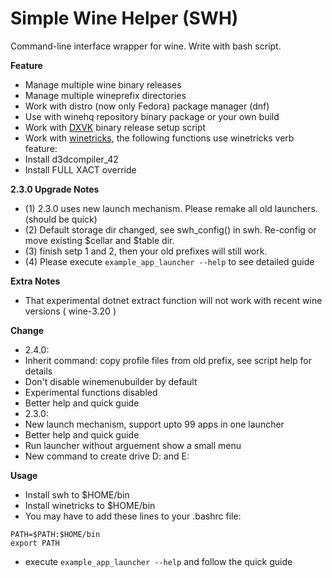 # Simple Wine Helper (SWH)

 Command-line interface wrapper for wine. Write with bash script.

 **Feature**
* Manage multiple wine binary releases
* Manage multiple wineprefix directories
* Work with distro (now only Fedora) package manager (dnf)
* Use with winehq repository binary package or your own build
* Work with [DXVK](https://github.com/doitsujin/dxvk) binary release setup script
* Work with [winetricks](https://wiki.winehq.org/Winetricks), the following functions use winetricks verb feature:
* Install d3dcompiler_42
* Install FULL XACT override

 **2.3.0 Upgrade Notes**
* (1) 2.3.0 uses new launch mechanism. Please remake all old launchers.(should be quick)
* (2) Default storage dir changed, see swh_config() in swh. Re-config or move existing $cellar and $table dir.
* (3) finish setp 1 and 2, then your old prefixes will still work.
* (4) Please execute `example_app_launcher --help` to see detailed guide

 **Extra Notes**
* That experimental dotnet extract function will not work with recent wine versions ( wine-3.20 )

 **Change**
* 2.4.0:
* Inherit command: copy profile files from old prefix, see script help for details
* Don't disable winemenubuilder by default
* Experimental functions disabled
* Better help and quick guide
* 2.3.0:
* New launch mechanism, support upto 99 apps in one launcher
* Better help and quick guide
* Run launcher without arguement show a small menu
* New command to create drive D: and E:

 **Usage**
* Install swh to $HOME/bin
* Install winetricks to $HOME/bin
* You may have to add these lines to your .bashrc file:
```
PATH=$PATH:$HOME/bin
export PATH
```
* execute `example_app_launcher --help` and follow the quick guide
